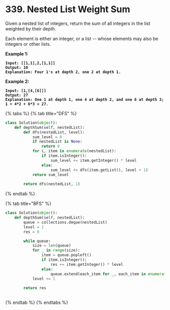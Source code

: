 # 339. Nested List Weight Sum

Given a nested list of integers, return the sum of all integers in the list weighted by their depth.

Each element is either an integer, or a list -- whose elements may also be integers or other lists.

**Example 1:**

<pre><code><strong>Input: [[1,1],2,[1,1]]
</strong><strong>Output: 10 
</strong><strong>Explanation: Four 1's at depth 2, one 2 at depth 1.
</strong></code></pre>

**Example 2:**

<pre><code><strong>Input: [1,[4,[6]]]
</strong><strong>Output: 27 
</strong><strong>Explanation: One 1 at depth 1, one 4 at depth 2, and one 6 at depth 3; 1 + 4*2 + 6*3 = 27.
</strong></code></pre>

{% tabs %}
{% tab title="DFS" %}
```python
class Solution(object):
    def depthSum(self, nestedList):
        def dfs(nestedList, level):
            sum_level = 0
            if nestedList is None:
                return 0
            for i, item in enumerate(nestedList):
                if item.isInteger():
                    sum_level += item.getInteger() * level
                else:
                    sum_level += dfs(item.getList(), level + 1)
            return sum_level
        
        return dfs(nestedList, 1)
```
{% endtab %}

{% tab title="BFS" %}
```python
class Solution(object):
    def depthSum(self, nestedList):
        queue = collections.deque(nestedList)
        level = 1
        res = 0

        while queue:
            size = len(queue)
            for _ in range(size):
                item = queue.popleft()
                if item.isInteger():
                    res += item.getInteger() * level
                else:
                    queue.extend(each_item for _, each_item in enumerate(item.getList()))
            level += 1
        
        return res
        
```
{% endtab %}
{% endtabs %}
